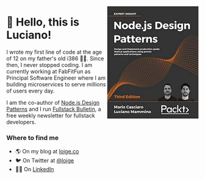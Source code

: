 <a href="https://nodejsdp.link/buy"><img width="240" align="right" src="https://github.com/lmammino/lmammino/blob/master/nodejsdp.jpg?raw=true"></a>

# 👋 Hello, this is Luciano!

I wrote my first line of code at the age of 12 on my father's old i386 👨‍💻. Since then, I never stopped coding. I am currently working at  FabFitFun as Principal Software Engineer where I am building microservices to serve millions of users every day.

I am the co-author of [Node.js Design Patterns](https://nodejsdp.link/buy) and I run [Fullstack Bulletin](fstack.link), a free weekly newsletter for fullstack developers.

### Where to find me

- 🌎 On my blog at [loige.co](https://loige.co)
- 🐦 On Twitter at [@loige](https://twitter.com/loige)
- 👨‍💼 On [LinkedIn](https://www.linkedin.com/in/lucianomammino/)
